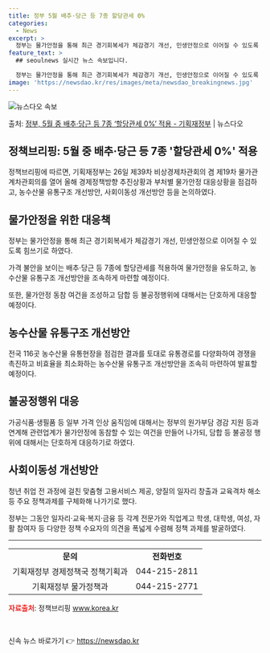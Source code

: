 ```yaml
---
title: 정부 5월 배추·당근 등 7종 할당관세 0%
categories:
  - News
excerpt: >
  정부는 물가안정을 통해 최근 경기회복세가 체감경기 개선, 민생안정으로 이어질 수 있도록 힘쓰기로 했다. 이를…
feature_text: >
  ## seoulnews 실시간 뉴스 속보입니다.

  정부는 물가안정을 통해 최근 경기회복세가 체감경기 개선, 민생안정으로 이어질 수 있도록 힘쓰기로 했다. 이를…
image: 'https://newsdao.kr/res/images/meta/newsdao_breakingnews.jpg'
---
```


![뉴스다오 속보](https://newsdao.kr/res/images/meta/newsdao_breakingnews.jpg)

<p>출처: <a href="https://newsdao.kr/3673" rel="dofollow">정부, 5월 중 배추·당근 등 7종 ‘할당관세 0%’ 적용 - 기획재정부</a> | 뉴스다오</p>

<h2 data-ke-size="size26">정책브리핑: 5월 중 배추·당근 등 7종 '할당관세 0%' 적용</h2>
<p data-ke-size="size16">정책브리핑에 따르면, 기획재정부는 26일 제39차 비상경제차관회의 겸 제19차 물가관계차관회의를 열어 올해 경제정책방향 추진상황과 부처별 물가안정 대응상황을 점검하고, 농수산물 유통구조 개선방안, 사회이동성 개선방안 등을 논의하였다.</p>

<h2 data-ke-size="size24">물가안정을 위한 대응책</h2>
<p data-ke-size="size16">정부는 물가안정을 통해 최근 경기회복세가 체감경기 개선, 민생안정으로 이어질 수 있도록 힘쓰기로 하였다.</p>

<p data-ke-size="size16">가격 불안을 보이는 배추·당근 등 7종에 할당관세를 적용하여 물가안정을 유도하고, 농수산물 유통구조 개선방안을 조속하게 마련할 예정이다.</p>

<p data-ke-size="size16">또한, 물가안정 동참 여건을 조성하고 담합 등 불공정행위에 대해서는 단호하게 대응할 예정이다.</p>

<h2 data-ke-size="size24">농수산물 유통구조 개선방안</h2>
<p data-ke-size="size16">전국 116곳 농수산물 유통현장을 점검한 결과를 토대로 유통경로를 다양화하여 경쟁을 촉진하고 비효율을 최소화하는 농수산물 유통구조 개선방안을 조속히 마련하여 발표할 예정이다.</p>

<h2 data-ke-size="size24">불공정행위 대응</h2>
<p data-ke-size="size16">가공식품·생필품 등 일부 가격 인상 움직임에 대해서는 정부의 원가부담 경감 지원 등과 연계해 관련업계가 물가안정에 동참할 수 있는 여건을 만들어 나가되, 담합 등 불공정 행위에 대해서는 단호하게 대응하기로 하였다.</p>

<h2 data-ke-size="size24">사회이동성 개선방안</h2>
<p data-ke-size="size16">청년 취업 전 과정에 걸친 맞춤형 고용서비스 제공, 양질의 일자리 창출과 교육격차 해소 등 주요 정책과제를 구체화해 나가기로 했다.</p>

<p data-ke-size="size16">정부는 그동안 일자리·교육·복지·금융 등 각계 전문가와 직업계고 학생, 대학생, 여성, 자활 참여자 등 다양한 정책 수요자의 의견을 폭넓게 수렴해 정책 과제를 발굴하였다.</p>

<hr data-ke-size="size16">

<table>
	<tr>
		<td style="text-align: center; height: 17px;"><b>문의</b></td>
		<td style="text-align: center; height: 17px;"><b>전화번호</b></td>
	</tr>
	<tr>
		<td style="text-align: center; height: 17px;">기획재정부 경제정책국 정책기획과</td>
		<td style="text-align: center; height: 17px;">044-215-2811</td>
	</tr>
	<tr>
		<td style="text-align: center; height: 17px;">기획재정부 물가정책과</td>
		<td style="text-align: center; height: 17px;">044-215-2771</td>
	</tr>
</table>
<p data-ke-size="size16"><b><span style="color: #ee2323;">자료출처</span></b>: 정책브리핑 <a href="https://newsdao.kr/3673">www.korea.kr</a></p>
<p data-ke-size="size16">&nbsp;</p> 

신속 뉴스 바로가기 👉 <a href="https://newsdao.kr" rel="dofollow">https://newsdao.kr</a>


